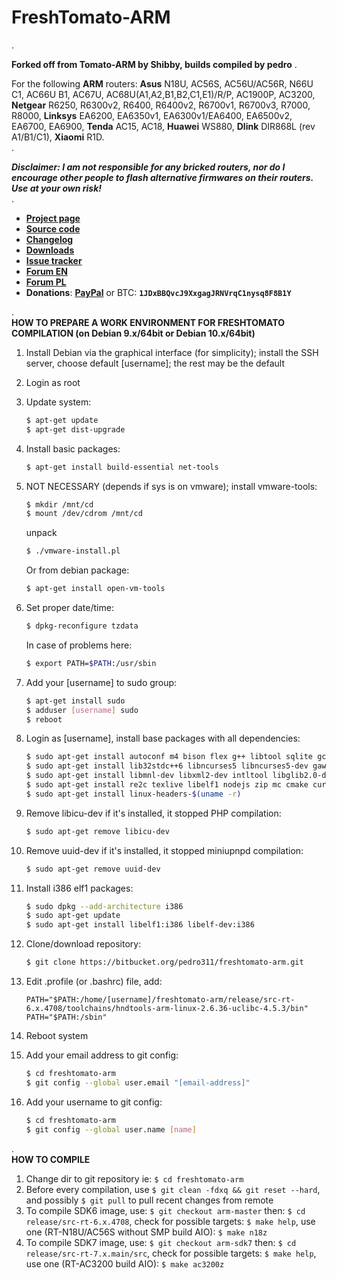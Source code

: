 # **FreshTomato-ARM** #
.  
  
**Forked off from Tomato-ARM by Shibby, builds compiled by pedro**
.  
  
For the following **ARM** routers: **Asus** N18U, AC56S, AC56U/AC56R, N66U C1, AC66U B1, AC67U, AC68U(A1,A2,B1,B2,C1,E1)/R/P, AC1900P, AC3200, **Netgear** R6250, R6300v2, R6400, R6400v2, R6700v1, R6700v3, R7000, R8000, **Linksys** EA6200, EA6350v1, EA6300v1/EA6400, EA6500v2, EA6700, EA6900, **Tenda** AC15, AC18, **Huawei** WS880, **Dlink** DIR868L (rev A1/B1/C1), **Xiaomi** R1D.  
.  
  
***Disclaimer: I am not responsible for any bricked routers, nor do I encourage other people to flash alternative firmwares on their routers. Use at your own risk!***  
.  
  
- [**Project page**](https://freshtomato.org/)
- [**Source code**](https://bitbucket.org/pedro311/freshtomato-arm/commits/all)
- [**Changelog**](https://bitbucket.org/pedro311/freshtomato-arm/src/arm-master/CHANGELOG)
- [**Downloads**](https://freshtomato.org/downloads)
- [**Issue tracker**](https://bitbucket.org/pedro311/freshtomato-arm/issues?status=new&status=open)
- [**Forum EN**](https://www.linksysinfo.org/)
- [**Forum PL**](https://openlinksys.info/forum/)
- **Donations**: [**PayPal**](https://www.paypal.com/cgi-bin/webscr?cmd=_s-xclick&hosted_button_id=B4FDH9TH6Z8FU)  or  BTC: **`1JDxBBQvcJ9XxgagJRNVrqC1nysq8F8B1Y`**  
  
.  
**HOW TO PREPARE A WORK ENVIRONMENT FOR FRESHTOMATO COMPILATION (on Debian 9.x/64bit or Debian 10.x/64bit)**
  
1. Install Debian via the graphical interface (for simplicity); install the SSH server, choose default [username]; the rest may be the default
  
2. Login as root
  
3. Update system:
    ```sh
    $ apt-get update
    $ apt-get dist-upgrade
    ```
  
4. Install basic packages:
    ```sh
    $ apt-get install build-essential net-tools
    ```
  
5. NOT NECESSARY (depends if sys is on vmware); install vmware-tools:
    ```sh
    $ mkdir /mnt/cd
    $ mount /dev/cdrom /mnt/cd
    ```
    unpack  
    ```sh
    $ ./vmware-install.pl
    ```
    Or from debian package:  
    ```sh
    $ apt-get install open-vm-tools
    ```
  
6. Set proper date/time:
    ```sh
    $ dpkg-reconfigure tzdata
    ```
    In case of problems here:
    ```sh
    $ export PATH=$PATH:/usr/sbin
    ```
  
7. Add your [username] to sudo group:
    ```sh
    $ apt-get install sudo
    $ adduser [username] sudo
    $ reboot
    ```
  
8. Login as [username], install base packages with all dependencies:
    ```sh
    $ sudo apt-get install autoconf m4 bison flex g++ libtool sqlite gcc binutils patch bzip2 make gettext unzip zlib1g-dev libc6 gperf automake groff
    $ sudo apt-get install lib32stdc++6 libncurses5 libncurses5-dev gawk gitk zlib1g-dev autopoint shtool autogen mtd-utils gcc-multilib gconf-editor lib32z1-dev pkg-config libssl-dev automake1.11
    $ sudo apt-get install libmnl-dev libxml2-dev intltool libglib2.0-dev libstdc++5 texinfo dos2unix xsltproc libnfnetlink0 libcurl4-openssl-dev libgtk2.0-dev libnotify-dev libevent-dev git
    $ sudo apt-get install re2c texlive libelf1 nodejs zip mc cmake curl
    $ sudo apt-get install linux-headers-$(uname -r)
    ```
  
9. Remove libicu-dev if it's installed, it stopped PHP compilation:
    ```sh
    $ sudo apt-get remove libicu-dev
    ```
  
10. Remove uuid-dev if it's installed, it stopped miniupnpd compilation:
    ```sh
    $ sudo apt-get remove uuid-dev
    ```
  
11. Install i386 elf1 packages:
    ```sh
    $ sudo dpkg --add-architecture i386
    $ sudo apt-get update
    $ sudo apt-get install libelf1:i386 libelf-dev:i386
    ```
  
12. Clone/download repository:
    ```sh
    $ git clone https://bitbucket.org/pedro311/freshtomato-arm.git
    ```
  
13. Edit .profile (or .bashrc) file, add:
    ```text
    PATH="$PATH:/home/[username]/freshtomato-arm/release/src-rt-6.x.4708/toolchains/hndtools-arm-linux-2.6.36-uclibc-4.5.3/bin"
    PATH="$PATH:/sbin"
    ```
  
14. Reboot system
  
15. Add your email address to git config:
    ```sh
    $ cd freshtomato-arm
    $ git config --global user.email "[email-address]"
    ```
  
16. Add your username to git config:
    ```sh
    $ cd freshtomato-arm
    $ git config --global user.name [name]
    ```
  
.  
**HOW TO COMPILE**
  
1. Change dir to git repository ie: ```$ cd freshtomato-arm```
2. Before every compilation, use ```$ git clean -fdxq && git reset --hard```, and possibly ```$ git pull``` to pull recent changes from remote
3. To compile SDK6 image, use: ```$ git checkout arm-master``` then: ```$ cd release/src-rt-6.x.4708```, check for possible targets: ```$ make help```, use one (RT-N18U/AC56S without SMP build AIO): ```$ make n18z```
4. To compile SDK7 image, use: ```$ git checkout arm-sdk7``` then: ```$ cd release/src-rt-7.x.main/src```, check for possible targets: ```$ make help```, use one (RT-AC3200 build AIO): ```$ make ac3200z```
  
